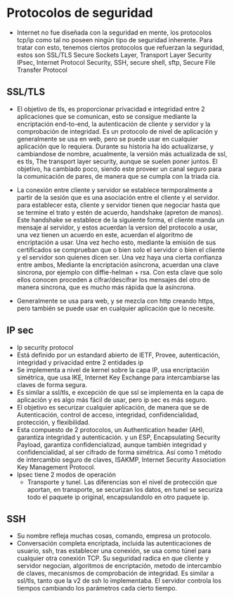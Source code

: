 


# Protocolos de seguridad

- Internet no fue diseñada con la seguridad en mente, los protocolos tcp/ip como tal no poseen ningún tipo de seguridad inherente. Para 
tratar con esto, tenemos ciertos protocolos que refuerzan la seguridad, estos son SSL/TLS Secure Sockets Layer, Transport Layer Security
IPsec, Internet Protocol Security, SSH, secure shell, sftp, Secure File Transfer Protocol

## SSL/TLS
- El objetivo de tls, es proporcionar privacidad e integridad entre 2 aplicaciones que se comunican, esto se consigue mediante la encriptación
end-to-end, la autenticación de cliente y servidor y la comprobación de integridad. Es un protocolo de nivel de aplicación y generalmente
se usa en web, pero se puede usar en cualquier aplicación que lo requiera. Durante su historia ha ido actualizarse, y cambiandose de nombre,
acualmente, la versión más actualizada de ssl, es tls, The transport layer security, aunque se suelen poner juntos. El objetivo, ha cambiado
poco, siendo este proveer un canal seguro para la comunicación de pares, de manera que se cumpla con la triada cia.

- La conexión entre cliente y servidor se establece termporalmente a partir de la sesión que es una asociación entre el cliente y el servidor.
para establecer esta, cliente y servidor tienen que negociar hasta que se termine el trato y estén de acuerdo, handshake (apreton de manos).
Este handshake se establece de la siguiente forma, el cliente manda un mensaje al servidor, y estos acuerdan la version del protocolo a usar, 
una vez tienen un acuerdo en este, acuerdan el algoritmo de encriptación a usar. Una vez hecho esto, mediante la emisión de sus certificados
se comprueban que o bien solo el servidor o bien el cliente y el servidor son quienes dicen ser. Una vez haya una cierta confianza entre ambos,
Mediante la encriptación asíncrona, acuerdan una clave sincrona, por ejemplo con diffie-helman + rsa. Con esta clave que solo ellos conocen
proceden a cifrar/descifrar los mensajes del otro de manera sincrona, que es mucho más rápida que la asíncrona.

- Generalmente se usa para web, y se mezcla con http creando https, pero también se puede usar en cualquier aplicación que lo necesite.


## IP sec
- Ip security protocol
- Está definido por un estandard abierto de IETF, Provee, autenticación, integridad y privacidad entre 2 entidades ip
- Se implementa a nivel de kernel sobre la capa IP, usa encriptación simétrica, que usa IKE, Internet Key Exchange para intercambiarse las claves de forma segura.
- Es similar a ssl/tls, e excepción de que ssl se implementa en la capa de aplicación y es algo más fácil de usar, pero ip sec es más seguro.
- El objetivo es securizar cualquier aplicación, de manera que se de Autenticación, control de acceso, integridad, confidencialidad, protección, y flexibilidad.
- Esta compuesto de 2 protocolos, un Authentication header (AH), garantiza integridad y autenticación. y un ESP, Encapsulating Security Payload, garantiza confidencializad, aunque también integridad y confidencialidad, al ser cifrado de forma simétrica. Así como 1 método de intercambio
seguro de claves, ISAKMP, Internet Security Association Key Management Protocol. 
- Ipsec tiene 2 modos de operación
  - Transporte y tunel. Las diferencias son el nivel de protección que aportan, en transporte, se securizan los datos, en tunel se securiza todo el paquete ip original, encapsulandolo en otro paquete ip.


## SSH
- Su nombre refleja muchas cosas, comando, empresa un protocolo.
- Conversación completa encriptada, incluida las autenticaciones de usuario, ssh, tras establecer una conexión, se usa como túnel para cualquier otra conexión TCP. Su seguridad radica en que cliente y servidor negocian, algoritmos de encriptación, metodo de intercambio de claves, mecanismos de comprobación de integridad. Es similar a ssl/tls, tanto que la v2 de ssh lo implementaba. El servidor controla los tiempos cambiando los parámetros cada cierto tiempo.    

